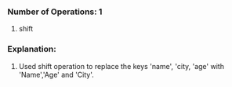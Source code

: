 ### Number of Operations: 1

1. shift

### Explanation:

1. Used shift operation to replace the keys 'name', 'city, 'age' with 'Name','Age' and 'City'. 